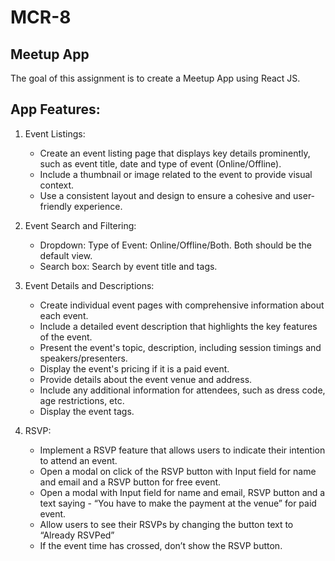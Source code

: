 # MCR-8

## Meetup App
The goal of this assignment is to create a Meetup App using React JS.

## App Features:
1. Event Listings:
   - Create an event listing page that displays key details prominently, such as event title, date and type of event (Online/Offline).
   - Include a thumbnail or image related to the event to provide visual context.
   - Use a consistent layout and design to ensure a cohesive and user-friendly experience.

2. Event Search and Filtering:
   - Dropdown: Type of Event: Online/Offline/Both. Both should be the default view.
   - Search box: Search by event title and tags.

3. Event Details and Descriptions:
   - Create individual event pages with comprehensive information about each event.
   - Include a detailed event description that highlights the key features of the event.
   - Present the event's topic, description, including session timings and speakers/presenters.
   - Display the event's pricing if it is a paid event.
   - Provide details about the event venue and address.
   - Include any additional information for attendees, such as dress code, age restrictions, etc.
   - Display the event tags.

4. RSVP:
   - Implement a RSVP feature that allows users to indicate their intention to attend an event.
   - Open a modal on click of the RSVP button with Input field for name and email and a RSVP button for free event.
   - Open a modal with Input field for name and email, RSVP button and a text saying - “You have to make the payment at the venue” for paid event.
   - Allow users to see their RSVPs by changing the button text to “Already RSVPed”
   - If the event time has crossed, don’t show the RSVP button.

